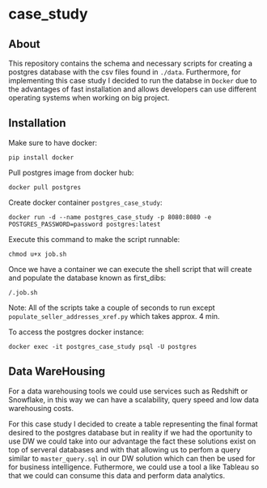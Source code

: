 # case_study
## About
This repository contains the schema and necessary scripts for creating a postgres database with the csv files found in `./data`. Furthermore, for implementing this case study I decided to run the databse in `Docker` due to the advantages of fast installation and allows developers can use different operating systems when working on big project. 

## Installation
Make sure to have docker:
    
    pip install docker

Pull postgres image from docker hub:

    docker pull postgres

Create docker container `postgres_case_study`:

    docker run -d --name postgres_case_study -p 8080:8080 -e POSTGRES_PASSWORD=password postgres:latest

Execute this command to make the script runnable:
    
    chmod u+x job.sh

Once we have a container we can execute the shell script that will create and populate the database known as first_dibs:

    /.job.sh

Note: All of the scripts take a couple of seconds to run except `populate_seller_addresses_xref.py` which takes approx. 4 min.

To access the postgres docker instance:

    docker exec -it postgres_case_study psql -U postgres

## Data WareHousing 
For a data warehousing tools we could use services such as Redshift or Snowflake, in this way we can have a scalability, query speed and low data warehousing costs.

For this case study I decided to create a table representing the final format desired to the postgres database but in reality if we had the oportunity to use DW we could take into our advantage the fact these solutions exist on top of serveral databases and with that allowing us to perfom a query similar to `master_query.sql` in our DW solution which can then be used for for business intelligence. Futhermore, we could use a tool a like Tableau so that we could can consume this data and perform data analytics. 

